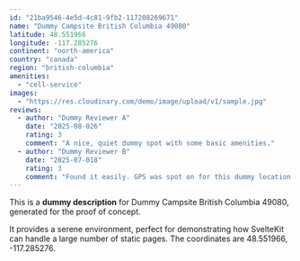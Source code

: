 ```yaml
---
id: "21ba9546-4e5d-4c81-9fb2-117208269671"
name: "Dummy Campsite British Columbia 49080"
latitude: 48.551966
longitude: -117.285276
continent: "north-america"
country: "canada"
region: "british-columbia"
amenities:
  - "cell-service"
images:
  - "https://res.cloudinary.com/demo/image/upload/v1/sample.jpg"
reviews:
  - author: "Dummy Reviewer A"
    date: "2025-08-026"
    rating: 3
    comment: "A nice, quiet dummy spot with some basic amenities."
  - author: "Dummy Reviewer B"
    date: "2025-07-018"
    rating: 3
    comment: "Found it easily. GPS was spot on for this dummy location."
---
```


This is a **dummy description** for Dummy Campsite British Columbia 49080, generated for the proof of concept.

It provides a serene environment, perfect for demonstrating how SvelteKit can handle a large number of static pages. The coordinates are 48.551966, -117.285276.
